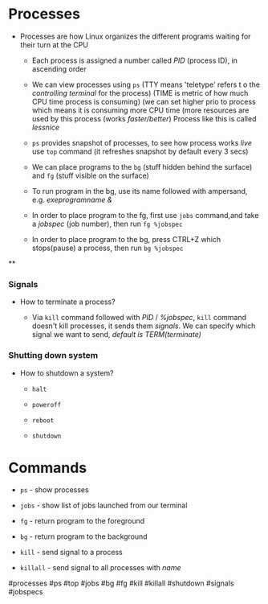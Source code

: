 # Processes


* Processes are how Linux organizes the different programs waiting for their turn at the CPU
	
	* Each process is assigned a number called *PID* (process ID), in ascending order
	
	* We can view processes using `ps` (TTY means 'teletype' refers t o the *controlling terminal* for the process) (TIME is metric of how much CPU time process is consuming) (we can set higher prio to process which means it is consuming more CPU time (more resources are used by this process (works *faster/better*) Process like this is called *lessnice*

	* `ps` provides snapshot of processes, to see how process works *live* use `top` command (it refreshes snapshot by default every 3 secs)
	
	* We can place programs to the `bg` (stuff hidden behind the surface) and `fg` (stuff visible on the surface)

	* To run program in the bg, use its name followed with ampersand, e.g. *exeprogramname &*

	* In order to place program to the fg, first use `jobs` command,and take a *jobspec* (job number), then run `fg %jobspec`

	* In order to place program to the bg, press CTRL+Z which stops(pause) a process, then run `bg %jobspec`

**
### Signals

* How to terminate a process?

	* Via `kill` command followed with *PID* / *%jobspec*, `kill` command doesn't kill processes, it sends them *signals*. We can specify which signal we want to send, *default is TERM(terminate)*


### Shutting down system

* How to shutdown a system?

	* `halt`

	* `poweroff`

	* `reboot`

	* `shutdown`

# Commands

* `ps` - show processes

* `jobs` - show list of jobs launched from our terminal

* `fg` - return program to the foreground

* `bg` - return program to the background

* `kill` - send signal to a process

* `killall` - send signal to all processes with *name*








#processes #ps #top #jobs #bg #fg #kill #killall #shutdown #signals #jobspecs
